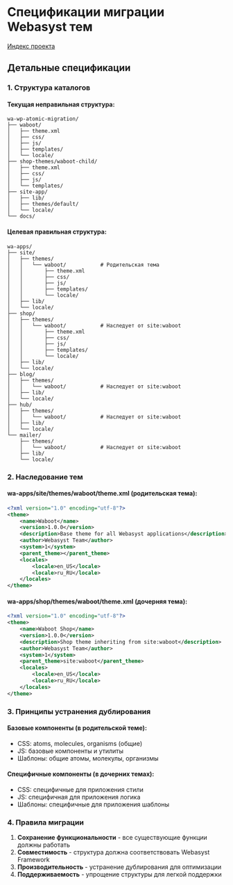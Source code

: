 # Спецификации миграции Webasyst тем

[Индекс проекта](010-index.md)

## Детальные спецификации

### 1. Структура каталогов

#### Текущая неправильная структура:
```
wa-wp-atomic-migration/
├── waboot/
│   ├── theme.xml
│   ├── css/
│   ├── js/
│   ├── templates/
│   └── locale/
├── shop-themes/waboot-child/
│   ├── theme.xml
│   ├── css/
│   ├── js/
│   └── templates/
├── site-app/
│   ├── lib/
│   ├── themes/default/
│   └── locale/
└── docs/
```

#### Целевая правильная структура:
```
wa-apps/
├── site/
│   ├── themes/
│   │   └── waboot/           # Родительская тема
│   │       ├── theme.xml
│   │       ├── css/
│   │       ├── js/
│   │       ├── templates/
│   │       └── locale/
│   ├── lib/
│   └── locale/
├── shop/
│   ├── themes/
│   │   └── waboot/           # Наследует от site:waboot
│   │       ├── theme.xml
│   │       ├── css/
│   │       ├── js/
│   │       ├── templates/
│   │       └── locale/
│   ├── lib/
│   └── locale/
├── blog/
│   ├── themes/
│   │   └── waboot/           # Наследует от site:waboot
│   ├── lib/
│   └── locale/
├── hub/
│   ├── themes/
│   │   └── waboot/           # Наследует от site:waboot
│   ├── lib/
│   └── locale/
└── mailer/
    ├── themes/
    │   └── waboot/           # Наследует от site:waboot
    ├── lib/
    └── locale/
```

### 2. Наследование тем

#### wa-apps/site/themes/waboot/theme.xml (родительская тема):
```xml
<?xml version="1.0" encoding="utf-8"?>
<theme>
    <name>Waboot</name>
    <version>1.0.0</version>
    <description>Base theme for all Webasyst applications</description>
    <author>Webasyst Team</author>
    <system>1</system>
    <parent_theme></parent_theme>
    <locales>
        <locale>en_US</locale>
        <locale>ru_RU</locale>
    </locales>
</theme>
```

#### wa-apps/shop/themes/waboot/theme.xml (дочерняя тема):
```xml
<?xml version="1.0" encoding="utf-8"?>
<theme>
    <name>Waboot Shop</name>
    <version>1.0.0</version>
    <description>Shop theme inheriting from site:waboot</description>
    <author>Webasyst Team</author>
    <system>1</system>
    <parent_theme>site:waboot</parent_theme>
    <locales>
        <locale>en_US</locale>
        <locale>ru_RU</locale>
    </locales>
</theme>
```

### 3. Принципы устранения дублирования

#### Базовые компоненты (в родительской теме):
- CSS: atoms, molecules, organisms (общие)
- JS: базовые компоненты и утилиты
- Шаблоны: общие атомы, молекулы, организмы

#### Специфичные компоненты (в дочерних темах):
- CSS: специфичные для приложения стили
- JS: специфичная для приложения логика
- Шаблоны: специфичные для приложения шаблоны

### 4. Правила миграции

1. **Сохранение функциональности** - все существующие функции должны работать
2. **Совместимость** - структура должна соответствовать Webasyst Framework
3. **Производительность** - устранение дублирования для оптимизации
4. **Поддерживаемость** - упрощение структуры для легкой поддержки